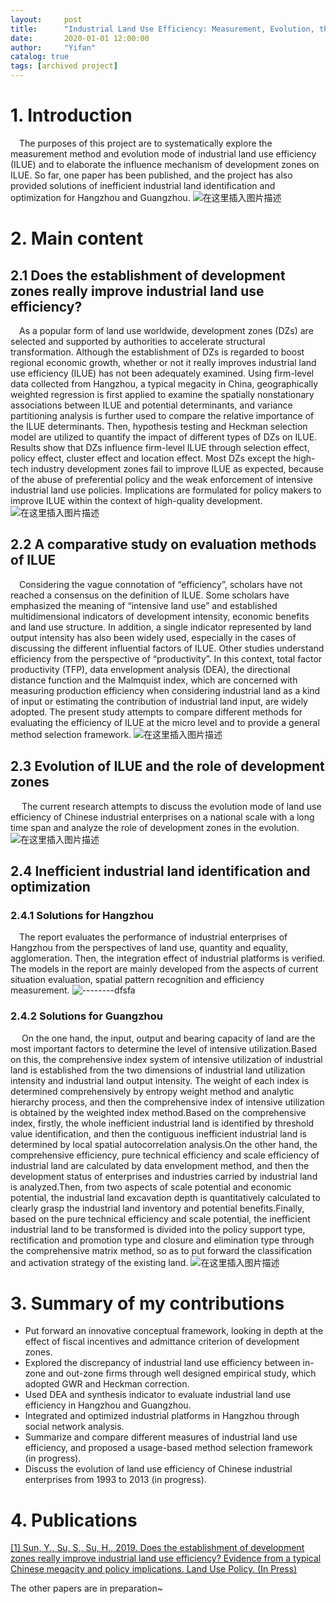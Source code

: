 ```yaml
---
layout:     post
title:      "Industrial Land Use Efficiency: Measurement, Evolution, the Role of Development Zones"
date:       2020-01-01 12:00:00
author:     "Yifan"
catalog: true
tags: [archived project]
---
```


# 1. Introduction
&emsp;The purposes of this project are to systematically explore the measurement method and evolution mode of industrial land use efficiency (ILUE) and to elaborate the influence mechanism of development zones on ILUE. So far, one paper has been published, and the project has also provided solutions of inefficient industrial land identification and optimization for Hangzhou and Guangzhou.
![在这里插入图片描述](https://img-blog.csdnimg.cn/20190805184323405.jpg?x-oss-process=image/watermark,type_ZmFuZ3poZW5naGVpdGk,shadow_10,text_aHR0cHM6Ly9ibG9nLmNzZG4ubmV0L3NreXRydWluZQ==,size_16,color_FFFFFF,t_70)
# 2. Main content
## 2.1 Does the establishment of development zones really improve industrial land use efficiency?
&emsp;As a popular form of land use worldwide, development zones (DZs) are selected and supported by authorities to accelerate structural transformation. Although the establishment of DZs is regarded to boost regional economic growth, whether or not it really improves industrial land use efficiency (ILUE) has not been adequately examined. Using firm-level data collected from Hangzhou, a typical megacity in China, geographically weighted regression is first applied to examine the spatially nonstationary associations between ILUE and potential determinants, and variance partitioning analysis is further used to compare the relative importance of the ILUE determinants. Then, hypothesis testing and Heckman selection model are utilized to quantify the impact of different types of DZs on ILUE. Results show that DZs influence firm-level ILUE through selection effect, policy effect, cluster effect and location effect. Most DZs except the high-tech industry development zones fail to improve ILUE as expected, because of the abuse of preferential policy and the weak enforcement of intensive industrial land use policies. Implications are formulated for policy makers to improve ILUE within the context of high-quality development. 
![在这里插入图片描述](https://img-blog.csdnimg.cn/20190805185607643.jpg?x-oss-process=image/watermark,type_ZmFuZ3poZW5naGVpdGk,shadow_10,text_aHR0cHM6Ly9ibG9nLmNzZG4ubmV0L3NreXRydWluZQ==,size_16,color_FFFFFF,t_70)
## 2.2 A comparative study on evaluation methods of ILUE
&emsp;Considering the vague connotation of “efficiency”, scholars have not reached a consensus on the definition of ILUE. Some scholars have emphasized the meaning of “intensive land use” and established multidimensional indicators of development intensity, economic benefits and land use structure. In addition, a single indicator represented by land output intensity has also been widely used, especially in the cases of discussing the different influential factors of ILUE. Other studies understand efficiency from the perspective of “productivity”. In this context, total factor productivity (TFP), data envelopment analysis (DEA), the directional distance function and the Malmquist index, which are concerned with measuring production efficiency when considering industrial land as a kind of input or estimating the contribution of industrial land input, are widely adopted. The present study attempts to compare different methods for evaluating the efficiency of ILUE at the micro level and to provide a general method selection framework.
![在这里插入图片描述](https://img-blog.csdnimg.cn/20190805190003598.jpg?x-oss-process=image/watermark,type_ZmFuZ3poZW5naGVpdGk,shadow_10,text_aHR0cHM6Ly9ibG9nLmNzZG4ubmV0L3NreXRydWluZQ==,size_16,color_FFFFFF,t_70)
## 2.3 Evolution of ILUE and the role of development zones
&emsp; The current research attempts to discuss the evolution mode of land use efficiency of Chinese industrial enterprises on a national scale with a long time span and analyze the role of development zones in the evolution.
![在这里插入图片描述](https://img-blog.csdnimg.cn/20190805190243607.jpg?x-oss-process=image/watermark,type_ZmFuZ3poZW5naGVpdGk,shadow_10,text_aHR0cHM6Ly9ibG9nLmNzZG4ubmV0L3NreXRydWluZQ==,size_16,color_FFFFFF,t_70)
## 2.4 Inefficient industrial land identification and optimization
### 2.4.1 Solutions for Hangzhou
&emsp;The report evaluates the performance of industrial enterprises of Hangzhou from the perspectives of land use, quantity and equality, agglomeration. Then, the integration effect of industrial platforms is verified. The models in the report are mainly developed from the aspects of current situation evaluation, spatial pattern recognition and efficiency measurement.
![--------dfsfa](https://img-blog.csdnimg.cn/2019080519063747.jpg?x-oss-process=image/watermark,type_ZmFuZ3poZW5naGVpdGk,shadow_10,text_aHR0cHM6Ly9ibG9nLmNzZG4ubmV0L3NreXRydWluZQ==,size_16,color_FFFFFF,t_70)
### 2.4.2 Solutions for Guangzhou
&emsp; On the one hand, the input, output and bearing capacity of land are the most important factors to determine the level of intensive utilization.Based on this, the comprehensive index system of intensive utilization of industrial land is established from the two dimensions of industrial land utilization intensity and industrial land output intensity. The weight of each index is determined comprehensively by entropy weight method and analytic hierarchy process, and then the comprehensive index of intensive utilization is obtained by the weighted index method.Based on the comprehensive index, firstly, the whole inefficient industrial land is identified by threshold value identification, and then the contiguous inefficient industrial land is determined by local spatial autocorrelation analysis.On the other hand, the comprehensive efficiency, pure technical efficiency and scale efficiency of industrial land are calculated by data envelopment method, and then the development status of enterprises and industries carried by industrial land is analyzed.Then, from two aspects of scale potential and economic potential, the industrial land excavation depth is quantitatively calculated to clearly grasp the industrial land inventory and potential benefits.Finally, based on the pure technical efficiency and scale potential, the inefficient industrial land to be transformed is divided into the policy support type, rectification and promotion type and closure and elimination type through the comprehensive matrix method, so as to put forward the classification and activation strategy of the existing land.
![在这里插入图片描述](https://img-blog.csdnimg.cn/20190805191249522.jpg?x-oss-process=image/watermark,type_ZmFuZ3poZW5naGVpdGk,shadow_10,text_aHR0cHM6Ly9ibG9nLmNzZG4ubmV0L3NreXRydWluZQ==,size_16,color_FFFFFF,t_70)
# 3.  Summary of my contributions

 - Put forward an innovative conceptual framework, looking in depth at the effect of fiscal incentives and admittance criterion of development zones.
 - Explored the discrepancy of industrial land use efficiency between in-zone and out-zone firms through well designed empirical study, which adopted GWR and Heckman correction.
 - Used DEA and synthesis indicator to evaluate industrial land use efficiency in Hangzhou and Guangzhou.
 - Integrated and optimized industrial platforms in Hangzhou through social network analysis.
 - Summarize and compare different measures of industrial land use efficiency, and proposed a usage-based method selection framework (in progress).
 - Discuss the evolution of land use efficiency of Chinese industrial enterprises from 1993 to 2013 (in progress).
# 4. Publications
[\[1\] Sun, Y., Su, S., Su, H., 2019. Does the establishment of development zones really improve industrial land use efficiency? Evidence from a typical Chinese megacity and policy implications. Land Use Policy. (In Press)](https://file-1253725173.cos.ap-chengdu.myqcloud.com/PWeb/SPublication_J_EN_2019_2.pdf)

The other papers are in preparation~



